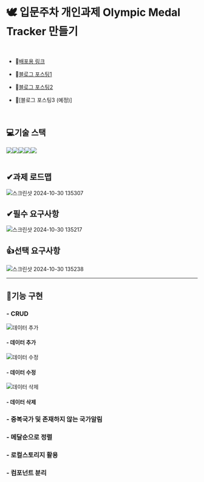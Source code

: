 # 🕊 입문주차 개인과제 Olympic Medal Tracker 만들기 

<br>

- 🔭[배포용 링크](https://medal-tracker-tau.vercel.app/)

- 🔭[블로그 포스팅1](https://velog.io/@hhyun19/%EA%B0%9C%EC%9D%B8%EA%B3%BC%EC%A0%9C-%EC%98%AC%EB%A6%BC%ED%94%BD-%EB%A9%94%EB%8B%AC-%ED%8A%B8%EB%9E%99%EC%BB%A4-%EB%A7%8C%EB%93%A4%EA%B8%B0)

- 🔭[블로그 포스팅2](https://velog.io/@hhyun19/%EA%B0%9C%EC%9D%B8%EA%B3%BC%EC%A0%9C-%EC%98%AC%EB%A6%BC%ED%94%BD-%EB%A9%94%EB%8B%AC-%ED%8A%B8%EB%9E%99%EC%BB%A4-%EB%A7%8C%EB%93%A4%EA%B8%B02)

- 🔭[블로그 포스팅3 (예정)]
<br>

## 💻기술 스택

<div style="display:flex; justify-contents: center;">
  <img src="https://img.shields.io/badge/HTML5-E34F26?style=for-the-badge&logo=html5&logoColor=white">
  <img src="https://img.shields.io/badge/CSS3-1572B6?style=for-the-badge&logo=css3&logoColor=white"> 
  <img src="https://img.shields.io/badge/JavaScript-323330?style=for-the-badge&logo=javascript&logoColor=F7DF1E">
  <img src="https://img.shields.io/badge/git-orange?style=for-the-badge&logo=git&logoColor=white">
  <img src="https://img.shields.io/badge/react-0769AD?style=for-the-badge&logo=react&logoColor=white">  
</div>
<br>

## ✔과제 로드맵
![스크린샷 2024-10-30 135307](https://github.com/user-attachments/assets/3def240d-8d4e-46d0-bb3c-23cafe16ecba)

## ✔필수 요구사항
![스크린샷 2024-10-30 135217](https://github.com/user-attachments/assets/d9fa1ee4-0624-4564-ac3f-42efa04b83ef)
<br>

## 👍선택 요구사항
![스크린샷 2024-10-30 135238](https://github.com/user-attachments/assets/784d1c26-fe33-472e-be26-67208a7770c6)

---

  ## 🎥기능 구현
  ### - CRUD
  ![데이터 추가](https://github.com/user-attachments/assets/ecbccf70-c3c7-4605-9388-b6739cf0c6f1)
  #### - 데이터 추가
  ![데이터 수정](https://github.com/user-attachments/assets/c6663998-e349-4b81-8a18-87f09eb9116d)
  #### - 데이터 수정
  ![데이터 삭제](https://github.com/user-attachments/assets/ebef4c0e-5a79-4097-a6f4-80b2848412cc)
  #### - 데이터 삭제
  ### - 중복국가 및 존재하지 않는 국가알림
  ### - 메달순으로 정렬
  ### - 로컬스토리지 활용
  ### - 컴포넌트 분리
